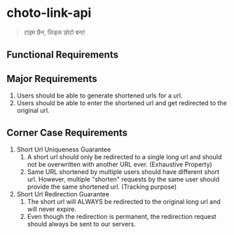 # choto-link-api

> टाइम छैन, लिङ्क छोटो बना!

## Functional Requirements

## Major Requirements

1. Users should be able to generate shortened urls for a url.
2. Users should be able to enter the shortened url and get redirected to the original url.

## Corner Case Requirements

1. Short Url Uniqueness Guarantee
   1. A short url should only be redirected to a single long url and should not be overwritten with another URL ever. (Exhaustive Property)
   2. Same URL shortened by multiple users should have different short url. However, multiple "shorten" requests by the same user should provide the same shortened url. (Tracking purpose)
2. Short Url Redirection Guarantee
   1. The short url will ALWAYS be redirected to the original long url and will never expire.
   2. Even though the redirection is permanent, the redirection request should always be sent to our servers.
